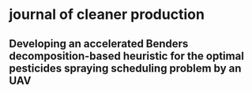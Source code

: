 # journal of cleaner production
## Developing an accelerated Benders decomposition-based heuristic for the optimal pesticides spraying scheduling problem by an UAV 
